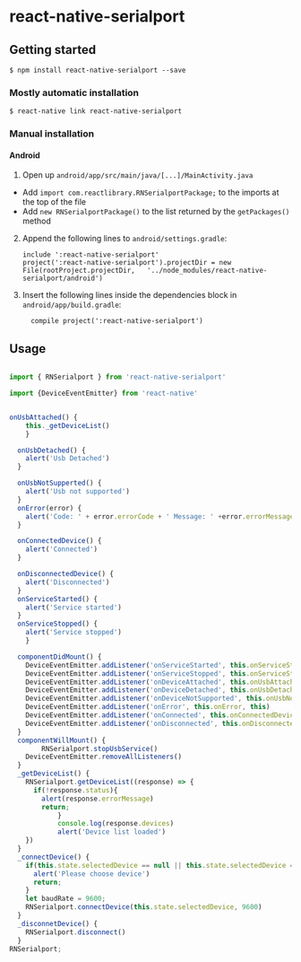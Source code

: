 # react-native-serialport

## Getting started

`$ npm install react-native-serialport --save`

### Mostly automatic installation

`$ react-native link react-native-serialport`

### Manual installation

#### Android

1. Open up `android/app/src/main/java/[...]/MainActivity.java`

-   Add `import com.reactlibrary.RNSerialportPackage;` to the imports at the top of the file
-   Add `new RNSerialportPackage()` to the list returned by the `getPackages()` method

2. Append the following lines to `android/settings.gradle`:
    ```
    include ':react-native-serialport'
    project(':react-native-serialport').projectDir = new File(rootProject.projectDir, 	'../node_modules/react-native-serialport/android')
    ```
3. Insert the following lines inside the dependencies block in `android/app/build.gradle`:
    ```
      compile project(':react-native-serialport')
    ```

## Usage

```javascript

import { RNSerialport } from 'react-native-serialport'

import {DeviceEventEmitter} from 'react-native'


onUsbAttached() {
    this._getDeviceList()
	}

  onUsbDetached() {
    alert('Usb Detached')
  }

  onUsbNotSupperted() {
    alert('Usb not supported')
  }
  onError(error) {
    alert('Code: ' + error.errorCode + ' Message: ' +error.errorMessage)
  }

  onConnectedDevice() {
    alert('Connected')
  }

  onDisconnectedDevice() {
    alert('Disconnected')
  }
  onServiceStarted() {
    alert('Service started')
  }
  onServiceStopped() {
    alert('Service stopped')
	}

  componentDidMount() {
    DeviceEventEmitter.addListener('onServiceStarted', this.onServiceStarted, this)
    DeviceEventEmitter.addListener('onServiceStopped', this.onServiceStopped,this)
    DeviceEventEmitter.addListener('onDeviceAttached', this.onUsbAttached, this)
    DeviceEventEmitter.addListener('onDeviceDetached', this.onUsbDetached, this)
    DeviceEventEmitter.addListener('onDeviceNotSupported', this.onUsbNotSupperted, this)
    DeviceEventEmitter.addListener('onError', this.onError, this)
    DeviceEventEmitter.addListener('onConnected', this.onConnectedDevice, this)
    DeviceEventEmitter.addListener('onDisconnected', this.onDisconnectedDevice, this)
  }
  componentWillMount() {
		RNSerialport.stopUsbService()
    DeviceEventEmitter.removeAllListeners()
  }
  _getDeviceList() {
    RNSerialport.getDeviceList((response) => {
      if(!response.status){
        alert(response.errorMessage)
        return;
			}
			console.log(response.devices)
			alert('Device list loaded')
    })
  }
  _connectDevice() {
    if(this.state.selectedDevice == null || this.state.selectedDevice == undefined) {
      alert('Please choose device')
      return;
    }
    let baudRate = 9600;
    RNSerialport.connectDevice(this.state.selectedDevice, 9600)
  }
  _disconnetDevice() {
    RNSerialport.disconnect()
  }
RNSerialport;
```
